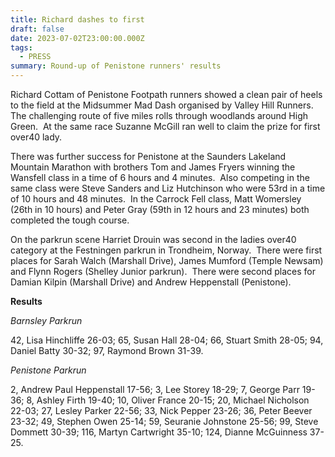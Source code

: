 ```yaml
---
title: Richard dashes to first
draft: false
date: 2023-07-02T23:00:00.000Z
tags:
  - PRESS
summary: Round-up of Penistone runners' results
---
```

Richard Cottam of Penistone Footpath runners showed a clean pair of heels to the field at the Midsummer Mad Dash organised by Valley Hill Runners.  The challenging route of five miles rolls through woodlands around High Green.  At the same race Suzanne McGill ran well to claim the prize for first over40 lady.

There was further success for Penistone at the Saunders Lakeland Mountain Marathon with brothers Tom and James Fryers winning the Wansfell class in a time of 6 hours and 4 minutes.  Also competing in the same class were Steve Sanders and Liz Hutchinson who were 53rd in a time of 10 hours and 48 minutes.  In the Carrock Fell class, Matt Womersley (26th in 10 hours) and Peter Gray (59th in 12 hours and 23 minutes) both completed the tough course.

On the parkrun scene Harriet Drouin was second in the ladies over40 category at the Festningen parkrun in Trondheim, Norway.  There were first places for Sarah Walch (Marshall Drive), James Mumford (Temple Newsam) and Flynn Rogers (Shelley Junior parkrun).  There were second places for Damian Kilpin (Marshall Drive) and Andrew Heppenstall (Penistone).

**Results**

*B﻿arnsley Parkrun*

42, Lisa Hinchliffe 26-03; 65, Susan Hall 28-04; 66, Stuart Smith 28-05; 94, Daniel Batty 30-32; 97, Raymond Brown 31-39.

*Penistone Parkrun*

2, Andrew Paul Heppenstall 17-56; 3, Lee Storey 18-29; 7, George Parr 19-36; 8, Ashley Firth 19-40; 10, Oliver France 20-15; 20, Michael Nicholson 22-03; 27, Lesley Parker 22-56; 33, Nick Pepper 23-26; 36, Peter Beever 23-32; 49, Stephen Owen 25-14; 59, Seuranie Johnstone 25-56; 99, Steve Dommett 30-39; 116, Martyn Cartwright 35-10; 124, Dianne McGuinness 37-25.